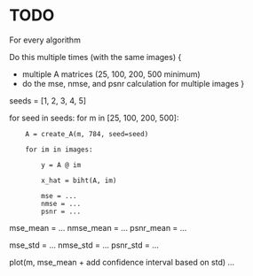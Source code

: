 # TODO

For every algorithm

Do this multiple times (with the same images) {

- multiple A matrices (25, 100, 200, 500 minimum)
- do the mse, nmse, and psnr calculation for multiple images
}

seeds = [1, 2, 3, 4, 5]

for seed in seeds:
    for m in [25, 100, 200, 500]:

        A = create_A(m, 784, seed=seed)

        for im in images:

            y = A @ im

            x_hat = biht(A, im)

            mse = ...
            nmse = ...
            psnr = ...

mse_mean = ...
nmse_mean = ...
psnr_mean = ...

mse_std = ...
nmse_std = ...
psnr_std = ...

plot(m, mse_mean + add confidence interval based on std)
...
